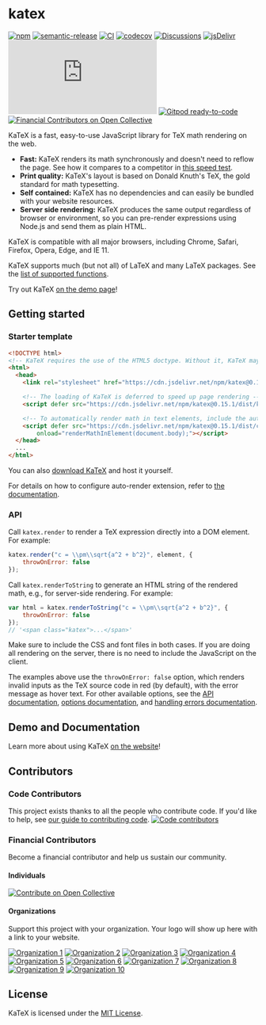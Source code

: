# katex

[![npm](https://img.shields.io/npm/v/katex.svg)](https://www.npmjs.com/package/katex) [![semantic-release](https://img.shields.io/badge/%20%20%F0%9F%93%A6%F0%9F%9A%80-semantic--release-e10079.svg)](https://github.com/semantic-release/semantic-release) [![CI](https://github.com/KaTeX/KaTeX/workflows/CI/badge.svg?branch=main\&event=push)](https://github.com/KaTeX/KaTeX/actions?query=workflow%3ACI) [![codecov](https://codecov.io/gh/KaTeX/KaTeX/branch/main/graph/badge.svg)](https://codecov.io/gh/KaTeX/KaTeX) [![Discussions](https://img.shields.io/badge/Discussions-join-brightgreen)](https://github.com/KaTeX/KaTeX/discussions) [![jsDelivr](https://data.jsdelivr.com/v1/package/npm/katex/badge?style=rounded)](https://www.jsdelivr.com/package/npm/katex) ![katex.min.js size](https://img.badgesize.io/https://unpkg.com/katex/dist/katex.min.js?compression=gzip) [![Gitpod ready-to-code](https://img.shields.io/badge/Gitpod-ready--to--code-blue?logo=gitpod)](https://gitpod.io/#https://github.com/KaTeX/KaTeX) [![Financial Contributors on Open Collective](https://opencollective.com/katex/all/badge.svg?label=financial+contributors)](https://opencollective.com/katex)

KaTeX is a fast, easy-to-use JavaScript library for TeX math rendering on the web.

* **Fast:** KaTeX renders its math synchronously and doesn't need to reflow the page. See how it compares to a competitor in [this speed test](http://www.intmath.com/cg5/katex-mathjax-comparison.php).
* **Print quality:** KaTeX's layout is based on Donald Knuth's TeX, the gold standard for math typesetting.
* **Self contained:** KaTeX has no dependencies and can easily be bundled with your website resources.
* **Server side rendering:** KaTeX produces the same output regardless of browser or environment, so you can pre-render expressions using Node.js and send them as plain HTML.

KaTeX is compatible with all major browsers, including Chrome, Safari, Firefox, Opera, Edge, and IE 11.

KaTeX supports much (but not all) of LaTeX and many LaTeX packages. See the [list of supported functions](https://katex.org/docs/supported.html).

Try out KaTeX [on the demo page](https://katex.org/#demo)!

## Getting started

### Starter template

```html
<!DOCTYPE html>
<!-- KaTeX requires the use of the HTML5 doctype. Without it, KaTeX may not render properly -->
<html>
  <head>
    <link rel="stylesheet" href="https://cdn.jsdelivr.net/npm/katex@0.15.1/dist/katex.min.css" integrity="sha384-R4558gYOUz8mP9YWpZJjofhk+zx0AS11p36HnD2ZKj/6JR5z27gSSULCNHIRReVs" crossorigin="anonymous">

    <!-- The loading of KaTeX is deferred to speed up page rendering -->
    <script defer src="https://cdn.jsdelivr.net/npm/katex@0.15.1/dist/katex.min.js" integrity="sha384-z1fJDqw8ZApjGO3/unPWUPsIymfsJmyrDVWC8Tv/a1HeOtGmkwNd/7xUS0Xcnvsx" crossorigin="anonymous"></script>

    <!-- To automatically render math in text elements, include the auto-render extension: -->
    <script defer src="https://cdn.jsdelivr.net/npm/katex@0.15.1/dist/contrib/auto-render.min.js" integrity="sha384-+XBljXPPiv+OzfbB3cVmLHf4hdUFHlWNZN5spNQ7rmHTXpd7WvJum6fIACpNNfIR" crossorigin="anonymous"
        onload="renderMathInElement(document.body);"></script>
  </head>
  ...
</html>
```

You can also [download KaTeX](https://github.com/KaTeX/KaTeX/releases) and host it yourself.

For details on how to configure auto-render extension, refer to [the documentation](https://katex.org/docs/autorender.html).

### API

Call `katex.render` to render a TeX expression directly into a DOM element. For example:

```js
katex.render("c = \\pm\\sqrt{a^2 + b^2}", element, {
    throwOnError: false
});
```

Call `katex.renderToString` to generate an HTML string of the rendered math, e.g., for server-side rendering. For example:

```js
var html = katex.renderToString("c = \\pm\\sqrt{a^2 + b^2}", {
    throwOnError: false
});
// '<span class="katex">...</span>'
```

Make sure to include the CSS and font files in both cases. If you are doing all rendering on the server, there is no need to include the JavaScript on the client.

The examples above use the `throwOnError: false` option, which renders invalid inputs as the TeX source code in red (by default), with the error message as hover text. For other available options, see the [API documentation](https://katex.org/docs/api.html), [options documentation](https://katex.org/docs/options.html), and [handling errors documentation](https://katex.org/docs/error.html).

## Demo and Documentation

Learn more about using KaTeX [on the website](https://katex.org)!

## Contributors

### Code Contributors

This project exists thanks to all the people who contribute code. If you'd like to help, see [our guide to contributing code](../CONTRIBUTING.md). [![Code contributors](https://contributors-svg.opencollective.com/katex/contributors.svg?width=890\&button=false)](https://github.com/KaTeX/KaTeX/graphs/contributors)

### Financial Contributors

Become a financial contributor and help us sustain our community.

#### Individuals

[![Contribute on Open Collective](https://opencollective.com/katex/individuals.svg?width=890)](https://opencollective.com/katex)

#### Organizations

Support this project with your organization. Your logo will show up here with a link to your website.

[![Organization 1](https://opencollective.com/katex/organization/0/avatar.svg)](https://opencollective.com/katex/organization/0/website) [![Organization 2](https://opencollective.com/katex/organization/1/avatar.svg)](https://opencollective.com/katex/organization/1/website) [![Organization 3](https://opencollective.com/katex/organization/2/avatar.svg)](https://opencollective.com/katex/organization/2/website) [![Organization 4](https://opencollective.com/katex/organization/3/avatar.svg)](https://opencollective.com/katex/organization/3/website) [![Organization 5](https://opencollective.com/katex/organization/4/avatar.svg)](https://opencollective.com/katex/organization/4/website) [![Organization 6](https://opencollective.com/katex/organization/5/avatar.svg)](https://opencollective.com/katex/organization/5/website) [![Organization 7](https://opencollective.com/katex/organization/6/avatar.svg)](https://opencollective.com/katex/organization/6/website) [![Organization 8](https://opencollective.com/katex/organization/7/avatar.svg)](https://opencollective.com/katex/organization/7/website) [![Organization 9](https://opencollective.com/katex/organization/8/avatar.svg)](https://opencollective.com/katex/organization/8/website) [![Organization 10](https://opencollective.com/katex/organization/9/avatar.svg)](https://opencollective.com/katex/organization/9/website)

## License

KaTeX is licensed under the [MIT License](http://opensource.org/licenses/MIT).
